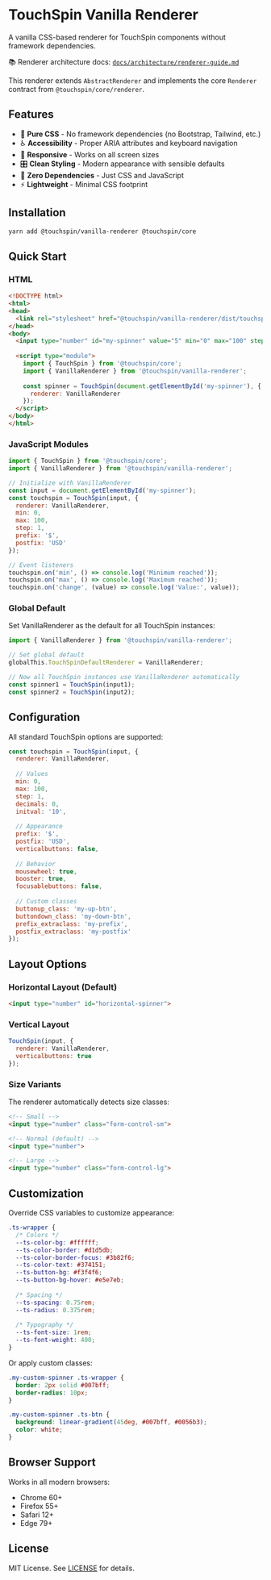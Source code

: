 # TouchSpin Vanilla Renderer

A vanilla CSS-based renderer for TouchSpin components without framework dependencies.

📚 Renderer architecture docs: [`docs/architecture/renderer-guide.md`](../../docs/architecture/renderer-guide.md)

This renderer extends `AbstractRenderer` and implements the core `Renderer` contract from `@touchspin/core/renderer`.

## Features

- 🎨 **Pure CSS** - No framework dependencies (no Bootstrap, Tailwind, etc.)
- ♿ **Accessibility** - Proper ARIA attributes and keyboard navigation
- 📱 **Responsive** - Works on all screen sizes
- 🎛️ **Clean Styling** - Modern appearance with sensible defaults
- 🔧 **Zero Dependencies** - Just CSS and JavaScript
- ⚡ **Lightweight** - Minimal CSS footprint

## Installation

```bash
yarn add @touchspin/vanilla-renderer @touchspin/core
```

## Quick Start

### HTML

```html
<!DOCTYPE html>
<html>
<head>
  <link rel="stylesheet" href="@touchspin/vanilla-renderer/dist/touchspin-vanilla.css">
</head>
<body>
  <input type="number" id="my-spinner" value="5" min="0" max="100" step="1">
  
  <script type="module">
    import { TouchSpin } from '@touchspin/core';
    import { VanillaRenderer } from '@touchspin/vanilla-renderer';
    
    const spinner = TouchSpin(document.getElementById('my-spinner'), {
      renderer: VanillaRenderer
    });
  </script>
</body>
</html>
```

### JavaScript Modules

```javascript
import { TouchSpin } from '@touchspin/core';
import { VanillaRenderer } from '@touchspin/vanilla-renderer';

// Initialize with VanillaRenderer
const input = document.getElementById('my-spinner');
const touchspin = TouchSpin(input, {
  renderer: VanillaRenderer,
  min: 0,
  max: 100,
  step: 1,
  prefix: '$',
  postfix: 'USD'
});

// Event listeners
touchspin.on('min', () => console.log('Minimum reached'));
touchspin.on('max', () => console.log('Maximum reached'));
touchspin.on('change', (value) => console.log('Value:', value));
```

### Global Default

Set VanillaRenderer as the default for all TouchSpin instances:

```javascript
import { VanillaRenderer } from '@touchspin/vanilla-renderer';

// Set global default
globalThis.TouchSpinDefaultRenderer = VanillaRenderer;

// Now all TouchSpin instances use VanillaRenderer automatically
const spinner1 = TouchSpin(input1);
const spinner2 = TouchSpin(input2);
```

## Configuration

All standard TouchSpin options are supported:

```javascript
const touchspin = TouchSpin(input, {
  renderer: VanillaRenderer,
  
  // Values
  min: 0,
  max: 100,
  step: 1,
  decimals: 0,
  initval: '10',
  
  // Appearance  
  prefix: '$',
  postfix: 'USD',
  verticalbuttons: false,
  
  // Behavior
  mousewheel: true,
  booster: true,
  focusablebuttons: false,
  
  // Custom classes
  buttonup_class: 'my-up-btn',
  buttondown_class: 'my-down-btn',
  prefix_extraclass: 'my-prefix',
  postfix_extraclass: 'my-postfix'
});
```

## Layout Options

### Horizontal Layout (Default)
```html
<input type="number" id="horizontal-spinner">
```

### Vertical Layout
```javascript
TouchSpin(input, {
  renderer: VanillaRenderer,
  verticalbuttons: true
});
```

### Size Variants

The renderer automatically detects size classes:

```html
<!-- Small -->
<input type="number" class="form-control-sm">

<!-- Normal (default) -->
<input type="number">

<!-- Large -->
<input type="number" class="form-control-lg">
```

## Customization

Override CSS variables to customize appearance:

```css
.ts-wrapper {
  /* Colors */
  --ts-color-bg: #ffffff;
  --ts-color-border: #d1d5db;
  --ts-color-border-focus: #3b82f6;
  --ts-color-text: #374151;
  --ts-button-bg: #f3f4f6;
  --ts-button-bg-hover: #e5e7eb;
  
  /* Spacing */
  --ts-spacing: 0.75rem;
  --ts-radius: 0.375rem;
  
  /* Typography */
  --ts-font-size: 1rem;
  --ts-font-weight: 400;
}
```

Or apply custom classes:

```css
.my-custom-spinner .ts-wrapper {
  border: 2px solid #007bff;
  border-radius: 10px;
}

.my-custom-spinner .ts-btn {
  background: linear-gradient(45deg, #007bff, #0056b3);
  color: white;
}
```

## Browser Support

Works in all modern browsers:
- Chrome 60+
- Firefox 55+  
- Safari 12+
- Edge 79+

## License

MIT License. See [LICENSE](LICENSE) for details.
